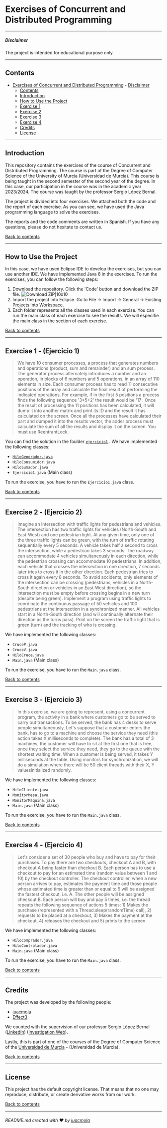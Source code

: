 # Exercises of Concurrent and Distributed Programming 
---
##### Disclaimer
The project is intended for educational purpose only.

---
## Contents
- [Exercises of Concurrent and Distributed Programming](#exercises-of-concurrent-and-distributed-programming)
        - [Disclaimer](#disclaimer)
  - [Contents](#contents)
  - [Introduction](#introduction)
  - [How to Use the Project](#how-to-use-the-project)
  - [Exercise 1](#exercise-1)
  - [Exercise 2](#exercise-2)
  - [Exercise 3](#exercise-3)
  - [Exercise 4](#exercise-4)
  - [Credits](#credits)
  - [License](#license)

---
## Introduction
This repository contains the exercises of the course of Concurrent and Distributed Programming. The course is part of the Degree of Computer Science of the University of Murcia (Universidad de Murcia). This course is being taught in the second semester of the second year of the degree. In this case, our participation in the course was in the academic year 2023/2024. The course was taught by the professor Sergio López Bernal.

The project is divided into four exercises. We attached both the code and the report of each exercise. As you can see, we have used the Java programming language to solve the exercises.

The reports and the code comments are written in Spanish. If you have any questions, please do not hesitate to contact us.

[Back to contents](#contents)

---
## How to Use the Project
In this case, we have used Eclipse IDE to develop the exercises, but you can use another IDE. We have implemented Java 8 in the exercises. 
To run the exercises, you can follow the following steps:
1. Download the repository. Click the 'Code' button and download the ZIP file.
![Download ZIP|10x10](.\images\download_zip.png)
2. Import the project into Eclipse. Go to File -> Import -> General -> Existing Projects into Workspace.
3. Each folder represents all the classes used in each exercise. You can run the main class of each exercise to see the results. We will especifie the main class in the section of each exercise.

[Back to contents](#contents)

---
## Exercise 1 - (Ejercicio 1)
>We have 10 consumer processes, a process that generates numbers and operations (product, sum and remainder) and an sum process.
The generator process alternately introduces a number and an operation, in blocks of 6 numbers and 5 operations, in an array of 110 elements in size.
Each consumer process has to read 11 consecutive positions of the array and calculate the final result of performing the indicated operations. For example, if in the first 5 positions a process finds the following sequence '3*5+2' the result would be '17'. Once the result of processing the 11 positions has been calculated, it will dump it into another matrix and print its ID and the result it has calculated on the screen. Once all the processes have calculated their part and dumped it into the results vector, the adder process must calculate the sum of all the results and display it on the screen. You must use ReentrantLock.

You can find the solution in the foulder [`ejercicio1`](#.\Boletin\src\ejercicio1) . We have implemented the following classes:
- [`HiloGenerador.java`](#.\Boletin\src\ejercicio1\HiloGenerador.java)
- `HiloConsumidor.java`
- `HiloSumador.java`
- `Ejercicio1.java` (Main class)

To run the exercise, you have to run the `Ejercicio1.java` class.

[Back to contents](#contents)

---
## Exercise 2 - (Ejercicio 2)
>Imagine an intersection with traffic lights for pedestrians and vehicles. The intersection has two traffic lights for vehicles (North-South and East-West) and one pedestrian light.
At any given time, only one of the three traffic lights can be green, with the turn of traffic rotating sequentially every 5 seconds.
A vehicle takes half a second to cross the intersection, while a pedestrian takes 3 seconds. The roadway can accommodate 4 vehicles simultaneously in each direction, while the pedestrian crossing can accommodate 10 pedestrians. In addition, each vehicle that crosses the intersection in one direction, 7 seconds later tries to cross it in the other direction. Each pedestrian tries to cross it again every 8 seconds. To avoid accidents, only elements of the intersection can be crossing (pedestrians, vehicles in a North-South direction or vehicles in an East-West direction), so the intersection must be empty before crossing begins in a new turn (despite being green).
Implement a program using traffic lights to coordinate the continuous passage of 50 vehicles and 100 pedestrians at the intersection in a synchronized manner. All vehicles start in a North-South direction (and will continually alternate their direction as the turns pass). Print on the screen the traffic light that is green (turn) and the tracking of who is crossing.

We have implemented the following classes:
- `CruceP.java`
- `CruceV.java`
- `HiloCruce.java`
- `Main.java` (Main class)
  
To run the exercise, you have to run the `Main.java` class.

[Back to contents](#contents)

---
## Exercise 3 - (Ejercicio 3)
>In this exercise, we are going to represent, using a concurrent program, the activity in a bank where customers go to be served to carry out transactions. To be served, the bank has 4 desks to serve people simultaneously. Let's suppose that a customer enters the bank, has to go to a machine and choose the service they need (this action takes X milliseconds to complete). The bank has a total of 3 machines, the customer will have to sit at the first one that is free, once they select the service they need, they go to the queue with the shortest waiting time. When a customer is being served, it takes Y milliseconds at the table. Using monitors for synchronization, we will do a simulation where there will be 50 client threads with their X, Y values ​​initialized randomly.

We have implemented the following classes:
- `HiloCliente.java`
- `MonitorMesa.java`
- `MonitorMaquina.java`
- `Main.java` (Main class)

To run the exercise, you have to run the `Main.java` class.

[Back to contents](#contents)

---
## Exercise 4 - (Ejercicio 4)
>Let's consider a set of 30 people who buy and have to pay for their purchases. To pay there are two checkouts, checkout A and B, with checkout A being faster than checkout B. Each person has to use a checkout to pay for an estimated time (random value between 1 and 10) by the checkout controller. The checkout controller, when a new person arrives to pay, estimates the payment time and those people whose estimated time is greater than or equal to 5 will be assigned the fastest checkout, i.e. A. The other people will be assigned checkout B. Each person will buy and pay 5 times, i.e. the thread repeats the following sequence of actions 5 times: 1) Makes the purchase (represented with a Thread.sleep(randomTime) call), 2) requests to be placed at a checkout, 3) Makes the payment at the checkout, 4) releases the checkout and 5) prints to the screen.

We have implemented the following classes:
- `HiloComprador.java`
- `HiloControlador.java`
- `Main.java` (Main class)

To run the exercise, you have to run the `Main.java` class.

[Back to contents](#contents)

---
## Credits
The project was developed by the following people:

- [juacmola](https://github.com/juacmola)
- [Effect3](https://github.com/Effect3)

We counted with the supervision of our professor Sergio López Bernal ([LinkedIn](https://www.linkedin.com/in/slopezbernal/?originalSubdomain=es)) ([Investigation Web](https://portalinvestigacion.um.es/investigadores/815441/detalle)).

Lastly, this is part of one of the courses of the Degree of Computer Science of the [Universidad de Murcia](https://www.um.es/web/estudios/grados/informatica) - (Universidad de Murcia).

[Back to contents](#contents)

---
## License
This project has the default copyright license. That means that no one may reproduce, distribute, or create derivative works from our work.

[Back to contents](#contents)

---
###### README.md created with ❤️ by [juacmola](https://github.com/juacmola)
